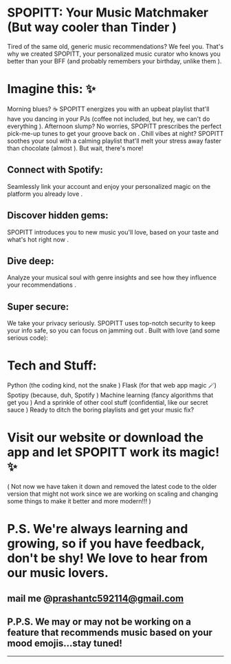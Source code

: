 # SPOPITT: Your Music Matchmaker (But way cooler than Tinder )
Tired of the same old, generic music recommendations?  We feel you. That's why we created SPOPITT, your personalized music curator who knows you better than your BFF (and probably remembers your birthday, unlike them ).

# Imagine this: ✨

Morning blues? ☕️ SPOPITT energizes you with an upbeat playlist that'll have you dancing in your PJs (coffee not included, but hey, we can't do everything ).
Afternoon slump? No worries, SPOPITT prescribes the perfect pick-me-up tunes to get your groove back on .
Chill vibes at night? SPOPITT soothes your soul with a calming playlist that'll melt your stress away faster than chocolate (almost ).
But wait, there's more!

## Connect with Spotify: 
Seamlessly link your account and enjoy your personalized magic on the platform you already love .
## Discover hidden gems: 
SPOPITT introduces you to new music you'll love, based on your taste and what's hot right now .
## Dive deep: 
Analyze your musical soul with genre insights and see how they influence your recommendations .
## Super secure: 
We take your privacy seriously. SPOPITT uses top-notch security to keep your info safe, so you can focus on jamming out .
Built with love (and some serious code):

# Tech and Stuff:

Python (the coding kind, not the snake )
Flask (for that web app magic 🪄)
Spotipy (because, duh, Spotify )
Machine learning (fancy algorithms that get you )
And a sprinkle of other cool stuff (confidential, like our secret sauce )
Ready to ditch the boring playlists and get your music fix?

# Visit our website or download the app and let SPOPITT work its magic! ✨
( Not now we have taken it down and removed the latest code to the older version that might not work since we are working on scaling and changing some things to make it better and more modern!!! )

# P.S. We're always learning and growing, so if you have feedback, don't be shy! We love to hear from our music lovers.
## mail me @prashantc592114@gmail.com

## P.P.S. We may or may not be working on a feature that recommends music based on your mood emojis...stay tuned!

<hr>

